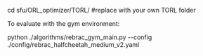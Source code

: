 cd sfu/ORL_optimizer/TORL/  #replace with your own TORL folder

To evaluate with the gym environment: 

python ./algorithms/rebrac_gym_main.py --config ./config/rebrac_halfcheetah_medium_v2.yaml

